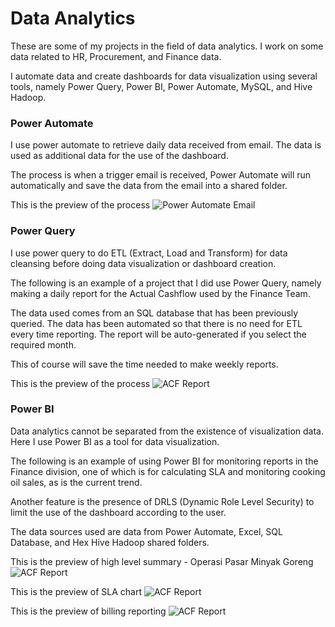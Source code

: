 # Data Analytics
These are some of my projects in the field of data analytics. I work on some data related to HR, Procurement, and Finance data.

I automate data and create dashboards for data visualization using several tools, namely Power Query, Power BI, Power Automate, MySQL, and Hive Hadoop.

### Power Automate
I use power automate to retrieve daily data received from email. The data is used as additional data for the use of the dashboard.

The process is when a trigger email is received, Power Automate will run automatically and save the data from the email into a shared folder.

This is the preview of the process
![Power Automate Email](https://github.com/annisanazi/datanalytics/blob/main/6.png)

### Power Query
I use power query to do ETL (Extract, Load and Transform) for data cleansing before doing data visualization or dashboard creation.

The following is an example of a project that I did use Power Query, namely making a daily report for the Actual Cashflow used by the Finance Team.

The data used comes from an SQL database that has been previously queried. The data has been automated so that there is no need for ETL every time reporting. The report will be auto-generated if you select the required month.

This of course will save the time needed to make weekly reports.

This is the preview of the process
![ACF Report](https://github.com/annisanazi/datanalytics/blob/main/5.png)

### Power BI
Data analytics cannot be separated from the existence of visualization data. Here I use Power BI as a tool for data visualization.

The following is an example of using Power BI for monitoring reports in the Finance division, one of which is for calculating SLA and monitoring cooking oil sales, as is the current trend.

Another feature is the presence of DRLS (Dynamic Role Level Security) to limit the use of the dashboard according to the user.

The data sources used are data from Power Automate, Excel, SQL Database, and Hex Hive Hadoop shared folders.

This is the preview of high level summary - Operasi Pasar Minyak Goreng
![ACF Report](https://github.com/annisanazi/datanalytics/blob/main/1.png)

This is the preview of SLA chart
![ACF Report](https://github.com/annisanazi/datanalytics/blob/main/2.png)

This is the preview of billing reporting
![ACF Report](https://github.com/annisanazi/datanalytics/blob/main/3.png)
